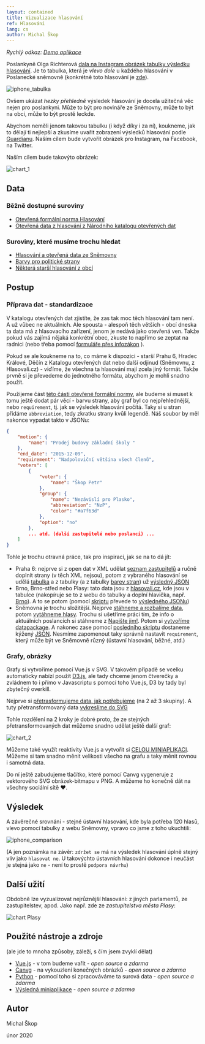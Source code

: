 ```yaml
---
layout: contained
title: Vizualizace hlasování
ref: Hlasování
lang: cs
author: Michal Škop
---
```

_Rychlý odkaz: <a href="https://michalskop.gitlab.io/votings_vue/" target="_blank">Demo aplikace</a>_

Poslankyně Olga Richterová [dala na Instagram obrázek tabulky výsledku hlasování](https://www.instagram.com/p/B5aGaDDnnQX/). Je to tabulka, která je _vlevo dole_ u každého hlasování v Poslanecké sněmovně (konkrétně toto hlasování je [zde](http://www.psp.cz/sqw/hlasy.sqw?g=71631&l=cz)).

![iphone_tabulka](images/iphone_tabulka.png)

Ovšem ukázat _hezky přehledně_ výsledek hlasování je docela užitečná věc nejen pro poslankyni. Může to být pro novináře ze Sněmovny, může to být na obci, může to být prostě leckde.

Abychom neměli jenom takovou tabulku (i když díky i za ní), koukneme, jak to dělají ti nejlepší a zkusíme uvařit zobrazení výsledků hlasování podle [Guardianu](https://www.theguardian.com/politics/ng-interactive/2019/mar/12/how-did-your-mp-vote-in-the-march-brexit-votes). Naším cílem bude vytvořit obrázek pro Instagram, na Facebook, na Twitter.

Naším cílem bude takovýto obrázek:

![chart_1](images/chart_1.png)

## Data
### Běžně dostupné suroviny
- [Otevřená formální norma Hlasování](https://ofn.gov.cz/hlasování/draft/)
- [Otevřená data z hlasování z Národního katalogu otevřených dat](https://data.gov.cz/datov%C3%A9-sady?dotaz=Hlasov%C3%A1n%C3%AD%20zastupitelstva)

### Suroviny, které musíme trochu hledat
- [Hlasování a otevřená data ze Sněmovny](http://www.psp.cz/sqw/hp.sqw?k=1300)
- [Barvy pro politické strany](https://github.com/michalskop/political_parties/blob/master/cz/parties.csv)
- [Některá starší hlasování z obcí](https://hlasovali.cz)

## Postup
### Příprava dat - standardizace
V katalogu otevřených dat zjistíte, že zas tak moc těch hlasování tam není. A už vůbec ne aktuálních. Ale spousta - alespoň těch větších - obcí dneska ta data má z hlasovacího zařízení, jenom je nedává jako otevřená ven. Takže pokud vás zajímá nějaká konkrétní obec, zkuste to napřímo se zeptat na radnici (nebo třeba pomocí [formuláře přes infozákon](https://infoprovsechny.cz) ).

Pokud se ale koukneme na to, co máme k dispozici - starší Prahu 6, Hradec Králové, Děčín z Katalogu otevřených dat nebo další odjinud (Sněmovnu, z Hlasovali.cz) - viďíme, že všechna ta hlasování mají zcela jiný formát. Takže prvně si je převedeme do jednotného formátu, abychom je mohli snadno použít.

Použijeme část [této části otevřené formální normy](https://ofn.gov.cz/parlamentn%C3%AD-data/draft/#t%C5%99%C3%ADda-hlasov%C3%A1n%C3%AD), ale budeme si muset k tomu ještě dodat pár věcí - barvu strany, aby graf byl co nejpřehlednější, nebo `requirement`, tj. jak se výsledek hlasování počítá. Taky si u stran přidáme `abbreviation`, tedy zkratku strany kvůli legendě. Náš soubor by měl nakonce vypadat takto v JSONu:
```JSON
{
    "motion": {
        "name": "Prodej budovy základní školy "
    },
    "end_date": "2015-12-09",
    "requirement": "Nadpoloviční většina všech členů",
    "voters": [
        {
            "voter": {
                "name": "Škop Petr"
            },
            "group": {
                "name": "Nezávislí pro Plasko",
                "abbreviation": "NzP",
                "color": "#a7f63d"
            },
            "option": "no"
        },
        ... atd. (další zastupitelé nebo poslanci) ...
    ]
}
```

Tohle je trochu otravná práce, tak pro inspiraci, jak se na to dá jít:
- Praha 6: nejprve si z open dat v XML udělat [seznam zastupitelů](readme/praha6/praha6_list.csv) a ručně doplnit strany (v těch XML nejsou), potom z vybraného hlasování se udělá [tabulka](readme/praha6/praha6_ve.csv) a z tabulky (a z tabulky [barev stran](readme/praha6/parties.csv)) už [výsledný JSON](readme/praha6/praha6.csv)
- Brno, Brno-střed nebo Plasy: tato data jsou z [hlasovali.cz](https://hlasovali.cz), kde jsou v tabulce (nakopíruje se to z webu do tabulky a doplní hlavička, např. [Brno](readme/brno_plasy/brno.csv)). A to se potom (pomocí [skriptu](readme/brno_plasy/csv2json.py) převede to [výsledného JSONu](readme/brno_plasy/brno.json))
- Sněmovna je trochu složitější. Nejprve [stáhneme a rozbalíme data](readme/psp/downloader.py), potom [vytáhneme hlasy](readme/psp/downloader.py). Trochu si ušetříme práci tím, že info o aktuálních poslancích si stáhneme z [Napište jim!](https://napistejim.cz). Potom si [vytvoříme datapackage](readme/psp/create_datapackage.py). A nakonec zase pomocí [posledního skriptu](readme/psp/create_json.py) dostaneme kýžený [JSON]("readme/psp/psp.json"). Nesmíme zapomenout taky správně nastavit `requirement`, který může být ve Sněmovně různý (ústavní hlasování, běžné, atd.)

### Grafy, obrázky
Grafy si vytvoříme pomocí Vue.js v SVG. V takovém případě se vcelku automaticky nabízí použít [D3.js](https://d3js.org/), ale tady chceme jenom čtverečky a zvládnem to i přímo v Javascriptu s pomocí toho Vue.js, D3 by tady byl zbytečný overkill.

Nejprve si [přetrasformujeme data, jak potřebujeme](src/components/Wrapper.vue) (na 2 až 3 skupiny). A tuty přetransformovaný data [vykreslíme do SVG](src/components/Grid.vue)

Tohle rozdělení na 2 kroky je dobré proto, že ze stejných přetransformovaných dat můžeme snadno udělat ještě další graf:

![chart_2](images/chart_2.png)

Můžeme také využít reaktivity Vue.js a vytvořit si [CELOU MINIAPLIKACI](https://michalskop.gitlab.io/votings_vue/). Můžeme si tam snadno měnit velikosti všecho na grafu a taky měnit rovnou i samotná data.

Do ní ještě zabudujeme tlačítko, které pomocí Canvg vygeneruje z vektorového SVG obrázek-bitmapu v PNG. A můžeme ho konečně dát na všechny sociální sítě ❤.

## Výsledek

A závěrečné srovnání - stejné ústavní hlasování, kde byla potřeba 120 hlasů, vlevo pomocí tabulky z webu Sněmovny, vpravo co jsme z toho ukuchtili:

![iphone_comparison](images/iphone_comparison.png)

(A jen poznámka na závěr: `zdržet se` má na výsledek hlasování úplně stejný vliv jako `hlasovat ne`. U takovýchto ústavních hlasování dokonce i neučást je stejná jako `ne` - není to prostě `podpora návrhu`)

## Další užití

Obdobně lze vyzualizovat nejrůznější hlasování: z jiných parlamentů, ze zastupitelstev, apod. Jako např. zde ze _zastupitelstva města Plasy_:

![chart Plasy](images/chart_plasy.png)


## Použité nástroje a zdroje
(ale jde to mnoha způsoby, záleží, s čím jsem zvyklí dělat)
- [Vue.js](ttps://vuejs.org/v2/guide/) - v tom budeme vařit - _open source a zdarma_
- [Canvg](https://github.com/canvg/canvg) - na vykouzlení konečných obrázků - _open source a zdarma_
- [Python](https://docs.python.org/3/) - pomocí toho si zpracováváme ta surová data - _open source a zdarma_
- [Výsledná miniaplikace](src/) - _open source a zdarma_

## Autor
Michal Škop

únor 2020
